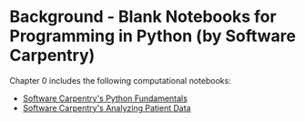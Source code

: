 # Background - Blank Notebooks for Programming in Python (by Software Carpentry)

Chapter 0 includes the following computational notebooks:
- [Software Carpentry's Python Fundamentals](https://swcarpentry.github.io/python-novice-inflammation/01-intro.html)
- [Software Carpentry's Analyzing Patient Data](https://swcarpentry.github.io/python-novice-inflammation/01-intro.html)
